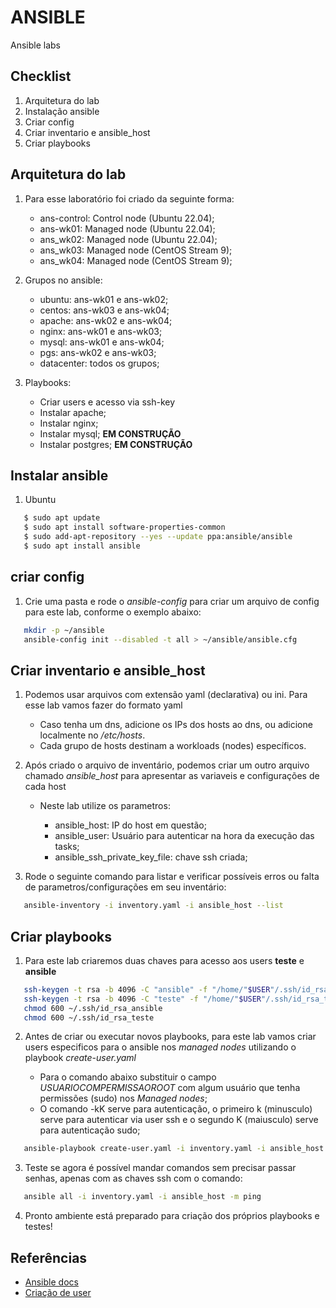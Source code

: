 # ANSIBLE

Ansible labs

## Checklist

1. Arquitetura do lab
2. Instalação ansible
3. Criar config
4. Criar inventario e ansible_host
5. Criar playbooks

## Arquitetura do lab

1. Para esse laboratório foi criado da seguinte forma:

   + ans-control: Control node (Ubuntu 22.04);
   + ans-wk01: Managed node (Ubuntu 22.04);
   + ans_wk02: Managed node (Ubuntu 22.04);
   + ans_wk03: Managed node (CentOS Stream 9);
   + ans_wk04: Managed node (CentOS Stream 9);

2. Grupos no ansible:

   + ubuntu: ans-wk01 e ans-wk02;
   + centos: ans-wk03 e ans-wk04;
   + apache: ans-wk02 e ans-wk04;
   + nginx: ans-wk01 e ans-wk03;
   + mysql: ans-wk01 e ans-wk04;
   + pgs: ans-wk02 e ans-wk03;
   + datacenter: todos os grupos;

3. Playbooks:

   + Criar users e acesso via ssh-key
   + Instalar apache;
   + Instalar nginx;
   + Instalar mysql; **EM CONSTRUÇÃO**
   + Instalar postgres; **EM CONSTRUÇÃO**

## Instalar ansible

1. Ubuntu

```bash
   $ sudo apt update
   $ sudo apt install software-properties-common
   $ sudo add-apt-repository --yes --update ppa:ansible/ansible
   $ sudo apt install ansible
```

## criar config

1. Crie uma pasta e rode o *ansible-config* para criar um arquivo de config para este lab, conforme o exemplo abaixo:

```bash
   mkdir -p ~/ansible
   ansible-config init --disabled -t all > ~/ansible/ansible.cfg
```

## Criar inventario e ansible_host

1. Podemos usar arquivos com extensão yaml (declarativa) ou ini. Para esse lab vamos fazer do formato yaml

   + Caso tenha um dns, adicione os IPs dos hosts ao dns, ou adicione localmente no */etc/hosts*.
   + Cada grupo de hosts destinam a workloads (nodes) específicos.

2. Após criado o arquivo de inventário, podemos criar um outro arquivo chamado *ansible_host* para apresentar as variaveis e configurações de cada host

   + Neste lab utilize os parametros:

        + ansible_host: IP do host em questão; 
        + ansible_user: Usuário para autenticar na hora da execução das tasks;
        + ansible_ssh_private_key_file: chave ssh criada;

3. Rode o seguinte comando para listar e verificar possíveis erros ou falta de parametros/configurações em seu inventário:

```bash
   ansible-inventory -i inventory.yaml -i ansible_host --list
```

## Criar playbooks

1. Para este lab criaremos duas chaves para acesso aos users **teste** e **ansible**

```bash
   ssh-keygen -t rsa -b 4096 -C "ansible" -f "/home/"$USER"/.ssh/id_rsa_ansible" -q
   ssh-keygen -t rsa -b 4096 -C "teste" -f "/home/"$USER"/.ssh/id_rsa_teste" -q
   chmod 600 ~/.ssh/id_rsa_ansible
   chmod 600 ~/.ssh/id_rsa_teste
```

2. Antes de criar ou executar novos playbooks, para este lab vamos criar users especificos para o ansible nos *managed nodes* utilizando o playbook *create-user.yaml*

   + Para o comando abaixo substituir o campo *USUARIOCOMPERMISSAOROOT* com algum usuário que tenha permissões (sudo) nos *Managed nodes*;
   + O comando -kK serve para autenticação, o primeiro k (minusculo) serve para autenticar via user ssh e o segundo K (maiusculo) serve para autenticação sudo;

```bash
   ansible-playbook create-user.yaml -i inventory.yaml -i ansible_host -u USUARIOCOMPERMISSAOROOT -kK
```

3. Teste se agora é possível mandar comandos sem precisar passar senhas, apenas com as chaves ssh com o comando:

```bash
   ansible all -i inventory.yaml -i ansible_host -m ping
```

4. Pronto ambiente está preparado para criação dos próprios playbooks e testes!

## Referências

+ [Ansible docs](https://docs.ansible.com/ansible/latest/getting_started/index.html)
+ [Criação de user](https://minimum-viable-automation.com/ansible/use-ansible-to-create-user-accounts-and-setup-ssh-keys/)
